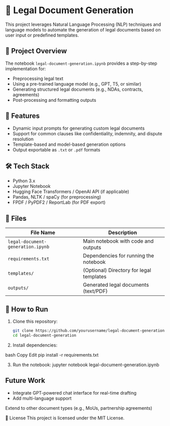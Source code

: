 # 🧾 Legal Document Generation

This project leverages Natural Language Processing (NLP) techniques and language models to automate the generation of legal documents based on user input or predefined templates.

## 📘 Project Overview

The notebook `legal-document-generation.ipynb` provides a step-by-step implementation for:

- Preprocessing legal text  
- Using a pre-trained language model (e.g., GPT, T5, or similar)  
- Generating structured legal documents (e.g., NDAs, contracts, agreements)  
- Post-processing and formatting outputs  

## 🚀 Features

- Dynamic input prompts for generating custom legal documents  
- Support for common clauses like confidentiality, indemnity, and dispute resolution  
- Template-based and model-based generation options  
- Output exportable as `.txt` or `.pdf` formats  

## 🛠️ Tech Stack

- Python 3.x  
- Jupyter Notebook  
- Hugging Face Transformers / OpenAI API (if applicable)  
- Pandas, NLTK / spaCy (for preprocessing)  
- FPDF / PyPDF2 / ReportLab (for PDF export)  

## 📁 Files

| File Name                        | Description                                 |
|----------------------------------|---------------------------------------------|
| `legal-document-generation.ipynb` | Main notebook with code and outputs         |
| `requirements.txt`               | Dependencies for running the notebook       |
| `templates/`                     | (Optional) Directory for legal templates    |
| `outputs/`                       | Generated legal documents (text/PDF)        |

## 🧪 How to Run

1. Clone this repository:
   ```bash
   git clone https://github.com/yourusername/legal-document-generation.git
   cd legal-document-generation
2. Install dependencies:

bash
Copy
Edit
pip install -r requirements.txt

3. Run the notebook:
jupyter notebook legal-document-generation.ipynb

 ## Future Work
- Integrate GPT-powered chat interface for real-time drafting
- Add multi-language support

Extend to other document types (e.g., MoUs, partnership agreements)

📜 License
This project is licensed under the MIT License.
